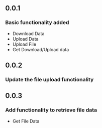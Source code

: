 ## 0.0.1

### Basic functionality added
  * Download Data
  * Upload Data
  * Upload File
  * Get Download/Upload data

## 0.0.2

### Update the file upload functionality

## 0.0.3

### Add functionality to retrieve file data
  * Get File Data
